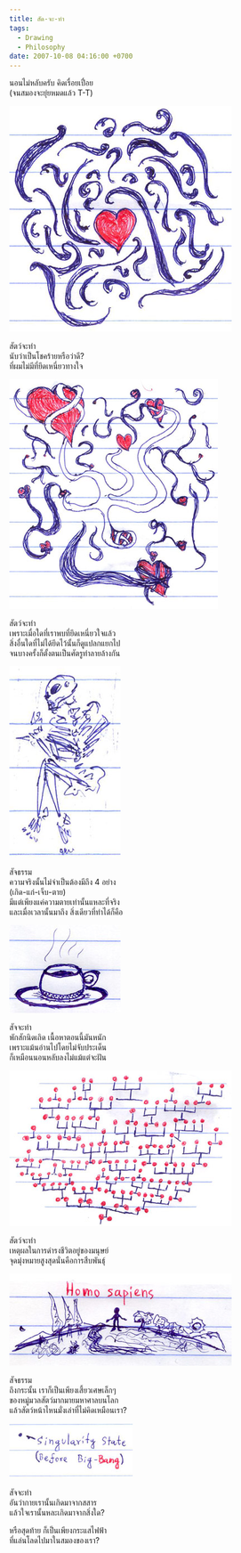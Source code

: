 ```yaml
---
title: สัด-จะ-ทำ
tags:
  - Drawing
  - Philosophy
date: 2007-10-08 04:16:00 +0700
---
```


นอนไม่หลับครับ คิดเรื่อยเปื่อย  
(จนสมองจะยุ่ยหมดแล้ว T-T)

![](/images/drawing/abstract/lost-heart.jpg)

สัตว์จะทำ  
นับว่าเป็นโชคร้ายหรือว่าดี?  
ที่ผมไม่มีที่ยึดเหนี่ยวทางใจ

![](/images/drawing/abstract/entangled-hearts.jpg)

สัตว์จะทำ  
เพราะเมื่อใดที่เราพบที่ยึดเหนี่ยวใจแล้ว  
สิ่งอื่นใดที่ไม่ได้ยึดไว้นั้นก็ดูแปลกแยกไป  
จนบางครั้งก็ตั้งตนเป็นศัตรูทำลายล้างกัน

![](/images/drawing/life/inevitable-death.jpg)

สัจธรรม  
ความจริงนั้นไม่จำเป็นต้องมีถึง 4 อย่าง  
(เกิด-แก่-เจ็บ-ตาย)  
มีแต่เพียงแค่ความตายเท่านั้นแหละที่จริง  
และเมื่อเวลานั้นมาถึง สิ่งเดียวที่ทำได้ก็คือ

![](/images/drawing/food/coffee.jpg)

สัจจะทำ  
พักสักนิดเถิด เนื้อหาตอนนี้มันหนัก  
เพราะแม้นอ่านไปโดยไม่จับประเด็น  
ก็เหมือนนอนหลับลงไม่แม้แต่จะฝัน

![](/images/drawing/abstract/family-tree.jpg)

สัตว์จะทำ  
เหตุผลในการดำรงชีวิตอยู่ของมนุษย์  
จุดมุ่งหมายสูงสุดนั่นคือการสืบพันธุ์

![](/images/drawing/abstract/homo-sapiens.jpg)

สัจธรรม  
ถึงกระนั้น เราก็เป็นเพียงเสี้ยวเศษเล็กๆ  
ของหมู่มวลสัตว์มากมายมหาศาลบนโลก  
แล้วสัตว์หน้าไหนมั่งเล่าที่ไม่คิดเหมือนเรา?

![](/images/drawing/abstract/singularity.jpg)

สัจจะทำ  
อันว่ากายเรานั้นเกิดมาจากสสาร  
แล้วใจเรานั้นหละเกิดมาจากสิ่งใด?

หรือสุดท้าย ก็เป็นเพียงกระแสไฟฟ้า  
ที่แล่นโลดไปมาในสมองของเรา?
